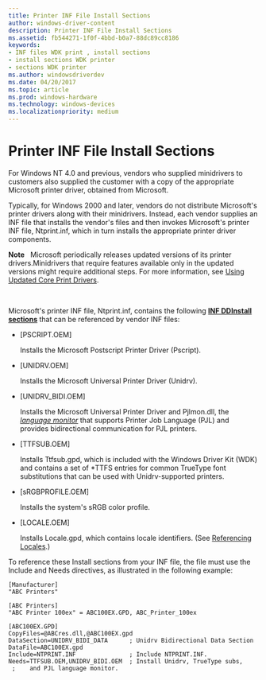 ```yaml
---
title: Printer INF File Install Sections
author: windows-driver-content
description: Printer INF File Install Sections
ms.assetid: fb544271-1f0f-4bbd-b0a7-88dc89cc8186
keywords:
- INF files WDK print , install sections
- install sections WDK printer
- sections WDK printer
ms.author: windowsdriverdev
ms.date: 04/20/2017
ms.topic: article
ms.prod: windows-hardware
ms.technology: windows-devices
ms.localizationpriority: medium
---
```


# Printer INF File Install Sections





For Windows NT 4.0 and previous, vendors who supplied minidrivers to customers also supplied the customer with a copy of the appropriate Microsoft printer driver, obtained from Microsoft.

Typically, for Windows 2000 and later, vendors do not distribute Microsoft's printer drivers along with their minidrivers. Instead, each vendor supplies an INF file that installs the vendor's files and then invokes Microsoft's printer INF file, Ntprint.inf, which in turn installs the appropriate printer driver components.

**Note**   Microsoft periodically releases updated versions of its printer drivers.Minidrivers that require features available only in the updated versions might require additional steps. For more information, see [Using Updated Core Print Drivers](using-updated-core-print-drivers.md).

 

Microsoft's printer INF file, Ntprint.inf, contains the following [**INF DDInstall sections**](https://msdn.microsoft.com/library/windows/hardware/ff547344) that can be referenced by vendor INF files:

-   \[PSCRIPT.OEM\]

    Installs the Microsoft Postscript Printer Driver (Pscript).

-   \[UNIDRV.OEM\]

    Installs the Microsoft Universal Printer Driver (Unidrv).

-   \[UNIDRV\_BIDI.OEM\]

    Installs the Microsoft Universal Printer Driver and Pjlmon.dll, the [*language monitor*](https://msdn.microsoft.com/library/windows/hardware/ff556305#wdkgloss-language-monitor) that supports Printer Job Language (PJL) and provides bidirectional communication for PJL printers.

-   \[TTFSUB.OEM\]

    Installs Ttfsub.gpd, which is included with the Windows Driver Kit (WDK) and contains a set of \*TTFS entries for common TrueType font substitutions that can be used with Unidrv-supported printers.

-   \[sRGBPROFILE.OEM\]

    Installs the system's sRGB color profile.

-   \[LOCALE.OEM\]

    Installs Locale.gpd, which contains locale identifiers. (See [Referencing Locales](referencing-locales.md).)

To reference these Install sections from your INF file, the file must use the Include and Needs directives, as illustrated in the following example:

```
[Manufacturer]
"ABC Printers"
 
[ABC Printers]
"ABC Printer 100ex" = ABC100EX.GPD, ABC_Printer_100ex
 
[ABC100EX.GPD]
CopyFiles=@ABCres.dll,@ABC100EX.gpd
DataSection=UNIDRV_BIDI_DATA      ; Unidrv Bidirectional Data Section
DataFile=ABC100EX.gpd
Include=NTPRINT.INF               ; Include NTPRINT.INF.
Needs=TTFSUB.OEM,UNIDRV_BIDI.OEM  ; Install Unidrv, TrueType subs,
 ;    and PJL language monitor.
```

 

 





